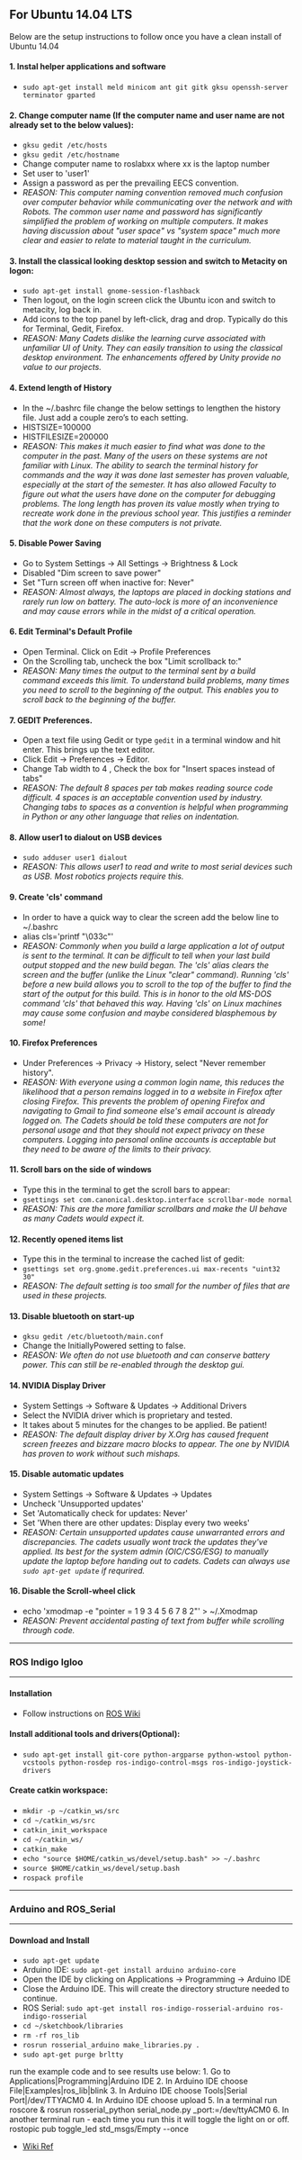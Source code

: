 ## For Ubuntu 14.04 LTS 

Below are the setup instructions to follow once you have a clean install of Ubuntu 14.04 

#### 1. Instal helper applications and software
- `sudo apt-get install meld minicom ant git gitk gksu openssh-server terminator gparted`

#### 2. Change computer name (If the computer name and user name are not already set to the below values):
- `gksu gedit /etc/hosts`
- `gksu gedit /etc/hostname`
- Change computer name to roslabxx where xx is the laptop number
- Set user to 'user1'
- Assign a password as per the prevailing EECS convention.
- *REASON: This computer naming convention removed much confusion over computer behavior while communicating over the network and with Robots. The common user name and password has significantly simplified the problem of working on multiple computers. It makes having discussion about "user space" vs "system space" much more clear and easier to relate to material taught in the curriculum.*  

#### 3. Install the classical looking desktop session and switch to Metacity on logon:
- `sudo apt-get install gnome-session-flashback`
- Then logout, on the login screen click the Ubuntu icon and switch to metacity, log back in.
- Add icons to the top panel by left-click, drag and drop. Typically do this for Terminal, Gedit, Firefox.
- *REASON: Many Cadets dislike the learning curve associated with unfamiliar UI of Unity. They can easily transition to using the classical desktop environment. The enhancements offered by Unity provide no value to our projects.*

#### 4. Extend length of History
- In the ~/.bashrc file change the below settings to lengthen the history file. Just add a couple zero’s to each setting.
- HISTSIZE=100000
- HISTFILESIZE=200000
- *REASON: This makes it much easier to find what was done to the computer in the past. Many of the users on these systems are not familiar with Linux. The ability to search the terminal history for commands and the way it was done last semester has proven valuable, especially at the start of the semester. It has also allowed Faculty to figure out what the users have done on the computer for debugging problems. The long length has proven its value mostly when trying to recreate work done in the previous school year. This justifies a reminder that the work done on these computers is not private.* 	

#### 5. Disable Power Saving
- Go to System Settings -> All Settings -> Brightness & Lock
- Disabled "Dim screen to save power"
- Set "Turn screen off when inactive for: Never"
- *REASON: Almost always, the laptops are placed in docking stations and rarely run low on battery. The auto-lock is more of an inconvenience and may cause errors while in the midst of a critical operation.*

#### 6. Edit Terminal's Default Profile
- Open Terminal. Click on Edit -> Profile Preferences
- On the Scrolling tab, uncheck the box "Limit scrollback to:"
- *REASON: Many times the output to the terminal sent by a build command exceeds this limit. To understand build problems, many times you need to scroll to the beginning of the output. This enables you to scroll back to the beginning of the buffer.*

#### 7. GEDIT Preferences.
- Open a text file using Gedit or type `gedit` in a terminal window and hit enter. This brings up the text editor.
- Click Edit -> Preferences -> Editor. 
- Change Tab width to 4 , Check the box for "Insert spaces instead of tabs"
- *REASON: The default 8 spaces per tab makes reading source code difficult. 4 spaces is an acceptable convention used by industry. Changing tabs to spaces as a convention is helpful when programming in Python or any other language that relies on indentation.*

#### 8. Allow user1 to dialout on USB devices
 - `sudo adduser user1 dialout`
 - *REASON: This allows user1 to read and write to most serial devices such as USB. Most robotics projects require this.*

#### 9. Create 'cls' command 
- In order to have a quick way to clear the screen add the below line to ~/.bashrc 
- alias cls='printf "\033c"'
- *REASON: Commonly when you build a large application a lot of output is sent to the terminal. It can be difficult to tell when your last build output stopped and the new build began. The 'cls' alias clears the screen and the buffer (unlike the Linux "clear" command). Running 'cls' before a new build allows you to scroll to the top of the buffer to find the start of the output for this build. This is in honor to the old MS-DOS command 'cls' that behaved this way. Having 'cls' on Linux machines may cause some confusion and maybe considered blasphemous by some!*	

#### 10. Firefox Preferences 
- Under Preferences -> Privacy -> History, select "Never remember history".
- *REASON: With everyone using a common login name, this reduces the likelihood that a person remains logged in to a website in Firefox after closing Firefox. This prevents the problem of opening Firefox and navigating to Gmail to find someone else's email account is already logged on. The Cadets should be told these computers are not for personal usage and that they should not expect privacy on these computers. Logging into personal online accounts is acceptable but they need to be aware of the limits to their privacy.* 

#### 11. Scroll bars on the side of windows
- Type this in the terminal to get the scroll bars to appear:
- `gsettings set com.canonical.desktop.interface scrollbar-mode normal`
- *REASON: This are the more familiar scrollbars and make the UI behave as many Cadets would expect it.*

#### 12. Recently opened items list
- Type this in the terminal to increase the cached list of gedit:
- `gsettings set org.gnome.gedit.preferences.ui max-recents "uint32 30"`
- *REASON: The default setting is too small for the number of files that are used in these projects.*

#### 13. Disable bluetooth on start-up
- `gksu gedit /etc/bluetooth/main.conf`
- Change the InitiallyPowered setting to false.
- *REASON: We often do not use bluetooth and can conserve battery power. This can still be re-enabled through the desktop gui.*

#### 14. NVIDIA Display Driver
- System Settings -> Software & Updates -> Additional Drivers
- Select the NVIDIA driver which is proprietary and tested.
- It takes about 5 minutes for the changes to be applied. Be patient!
- *REASON: The default display driver by X.Org has caused frequent screen freezes and bizzare macro blocks to appear. The one by NVIDIA has proven to work without such mishaps.*

#### 15. Disable automatic updates
- System Settings -> Software & Updates -> Updates
- Uncheck 'Unsupported updates'
- Set 'Automatically check for updates: Never'
- Set 'When there are other updates: Display every two weeks'
- *REASON: Certain unsupported updates cause unwarranted errors and discrepancies. The cadets usually wont track the updates they've applied. Its best for the system admin (OIC/CSG/ESG) to manually update the laptop before handing out to cadets. Cadets can always use `sudo apt-get update` if requrired.*

#### 16. Disable the Scroll-wheel click 
- echo 'xmodmap -e "pointer = 1 9 3 4 5 6 7 8 2"' > ~/.Xmodmap
- *REASON: Prevent accidental pasting of text from buffer while scrolling through code.*

-----------------------------------------------------------------
### ROS Indigo Igloo
-----------------------------------------------------------------

#### Installation
- Follow instructions on [ROS Wiki](http://wiki.ros.org/indigo/Installation/Ubuntu)

#### Install additional tools and drivers(Optional):
- `sudo apt-get install git-core python-argparse python-wstool python-vcstools python-rosdep ros-indigo-control-msgs ros-indigo-joystick-drivers`

#### Create catkin workspace:
- `mkdir -p ~/catkin_ws/src`
- `cd ~/catkin_ws/src`
- `catkin_init_workspace`
- `cd ~/catkin_ws/`
- `catkin_make`
- `echo "source $HOME/catkin_ws/devel/setup.bash" >> ~/.bashrc`
- `source $HOME/catkin_ws/devel/setup.bash`
- `rospack profile`
  

-----------------------------------------------------------------
### Arduino and ROS_Serial 
-----------------------------------------------------------------

#### Download and Install
- `sudo apt-get update `
- Arduino IDE: `sudo apt-get install arduino arduino-core`
- Open the IDE by clicking on Applications -> Programming -> Arduino IDE
- Close the Arduino IDE. This will create the directory structure needed to continue.
- ROS Serial: `sudo apt-get install ros-indigo-rosserial-arduino ros-indigo-rosserial`
- `cd ~/sketchbook/libraries`
- `rm -rf ros_lib`
- `rosrun rosserial_arduino make_libraries.py .`
- `sudo apt-get purge brltty`

run the example code and to see results use below:
    1. Go to Applications|Programming|Arduino IDE
    2. In Arduino IDE choose File|Examples|ros_lib|blink
    3. In Arduino IDE choose Tools|Serial Port|/dev/TTYACM0
    4. In Arduino IDE choose upload
    5. In a terminal run
        roscore &
        rosrun rosserial_python serial_node.py _port:=/dev/ttyACM0
    6. In another terminal run - each time you run this it will toggle the light on or off.
        rostopic pub toggle_led std_msgs/Empty --once
- [Wiki Ref](http://wiki.ros.org/rosserial_arduino/Tutorials)
